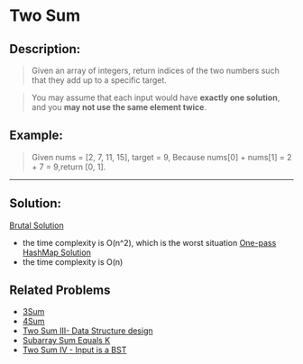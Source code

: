 # Two Sum

## Description:
> Given an array of integers, return indices of the two numbers such that they add up to a specific target.

> You may assume that each input would have **exactly one solution**, and you **may not use the same element twice**.

## Example:

> Given nums = [2, 7, 11, 15], target = 9,
> Because nums[0] + nums[1] = 2 + 7 = 9,return [0, 1].

---
## Solution:
[Brutal Solution]()
* the time complexity is O(n^2), which is the worst situation
[One-pass HashMap Solution]()
* the time complexity is O(n)


## Related Problems
* [3Sum]()
* [4Sum]()
* [Two Sum III- Data Structure design]()
* [Subarray Sum Equals K]()
* [Two Sum IV - Input is a BST]()
